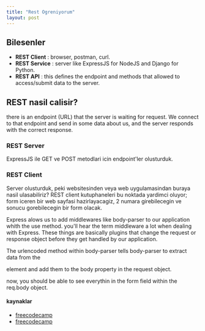 ```yaml
---
title: "Rest Ogreniyorum"
layout: post
---
```


## Bilesenler

* **REST Client**   : browser, postman, curl.
* **REST Service**  : server like ExpressJS for NodeJS and Django for Python.
* **REST API**      : this defines the endpoint and methods that allowed to
                      access/submit data to the server.

## REST nasil calisir?

there is an endpoint (URL) that the server is waiting for request. We connect to
that endpoint and send in some data about us, and the server responds with the
correct response.

### REST Server

ExpressJS ile GET ve POST metodlari icin endpoint'ler olusturduk.

### REST Client

Server olusturduk, peki websitesinden veya web uygulamasindan buraya nasil
ulasabiliriz? REST client kutuphaneleri bu noktada yardimci oluyor; form iceren
bir web sayfasi hazirlayacagiz, 2 numara girebilecegin ve sonucu gorebilecegin
bir form olacak.

Express alows us to add middlewares like body-parser to our application whith
the use method. you'll hear the term middleware a lot when dealing with Express.
These things are basically plugins that change the request or response object
before they get handled by our application.

The urlencoded method within body-parser tells body-parser to extract data from
the <form> element and add them to the body property in the request object.

now, you should be able to see everythin in the form field within the req.body object.

#### kaynaklar

* [freecodecamp](https://www.freecodecamp.org/news/rest-api-tutorial-rest-client-rest-service-and-api-calls-explained-with-code-examples/)
* [freecodecamp](https://www.freecodecamp.org/news/building-a-simple-crud-application-with-express-and-mongodb-63f80f3eb1cd/)
